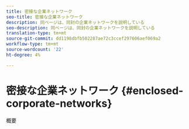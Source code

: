 ```yaml
---
title: 密接な企業ネットワーク
seo-title: 密接な企業ネットワーク
description: 同ページは、同封の企業ネットワークを説明している
seo-description: 同ページは、同封の企業ネットワークを説明している
translation-type: tm+mt
source-git-commit: dd1198dbfb502287ae72c3ccef297606aef069a2
workflow-type: tm+mt
source-wordcount: '22'
ht-degree: 4%

---
```



# 密接な企業ネットワーク {#enclosed-corporate-networks}

概要